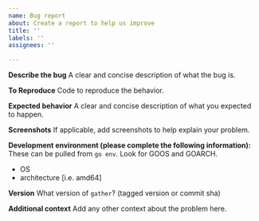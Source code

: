 ```yaml
---
name: Bug report
about: Create a report to help us improve
title: ''
labels: ''
assignees: ''

---
```


**Describe the bug**
A clear and concise description of what the bug is.

**To Reproduce**
Code to reproduce the behavior.

**Expected behavior**
A clear and concise description of what you expected to happen.

**Screenshots**
If applicable, add screenshots to help explain your problem.

**Development environment (please complete the following information):**
These can be pulled from `go env`. Look for GOOS and GOARCH.
 - OS
 - architecture [i.e. amd64]

**Version**
What version of `gather`? (tagged version or commit sha)

**Additional context**
Add any other context about the problem here.
